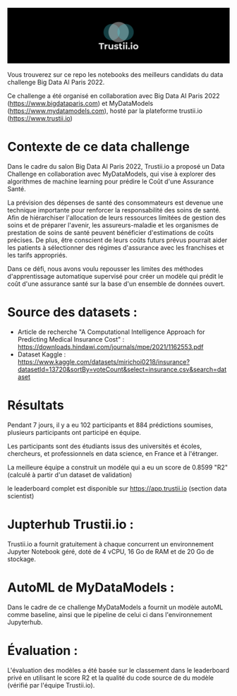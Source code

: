 ![trustii logo](/HeroImage.png)

Vous trouverez sur ce repo les notebooks des meilleurs candidats du data challenge Big Data AI Paris 2022.

Ce challenge a été organisé en collaboration avec Big Data AI Paris 2022  (https://www.bigdataparis.com) et MyDataModels (https://www.mydatamodels.com), hosté par la plateforme trustii.io (https://www.trustii.io)

# Contexte de ce data challenge

Dans le cadre du salon Big Data AI Paris 2022, Trustii.io a proposé un Data Challenge en collaboration avec MyDataModels, qui vise à explorer des algorithmes de machine learning pour prédire le Coût d'une Assurance Santé.

La prévision des dépenses de santé des consommateurs est devenue une technique importante pour renforcer la responsabilité des soins de santé. Afin de hiérarchiser l'allocation de leurs ressources limitées de gestion des soins et de préparer l'avenir, les assureurs-maladie et les organismes de prestation de soins de santé peuvent bénéficier d'estimations de coûts précises. De plus, être conscient de leurs coûts futurs prévus pourrait aider les patients à sélectionner des régimes d'assurance avec les franchises et les tarifs appropriés.

Dans ce défi, nous avons voulu repousser les limites des méthodes d'apprentissage automatique supervisé pour créer un modèle qui prédit le coût d'une assurance santé sur la base d'un ensemble de données ouvert.

# Source des datasets :
* Article de recherche "A Computational Intelligence Approach for Predicting Medical Insurance Cost" : https://downloads.hindawi.com/journals/mpe/2021/1162553.pdf
* Dataset Kaggle : https://www.kaggle.com/datasets/mirichoi0218/insurance?datasetId=13720&sortBy=voteCount&select=insurance.csv&search=dataset


# Résultats 

Pendant 7 jours, il y a eu 102 participants et 884 prédictions soumises, plusieurs participants ont participé en équipe.

Les participants sont des étudiants issus des universités et écoles, chercheurs, et professionnels en data science, en France et à l'étranger.

La meilleure équipe a construit un modéle qui a eu un score de 0.8599 "R2" (calculé à partir d'un dataset de validation)

le leaderboard complet est disponible sur https://app.trustii.io (section data scientist)

# Jupterhub Trustii.io :
Trustii.io a fournit gratuitement à chaque concurrent un environnement Jupyter Notebook géré, doté de 4 vCPU, 16 Go de RAM et de 20 Go de stockage.

# AutoML de MyDataModels :
Dans le cadre de ce challenge MyDataModels a fournit un modèle autoML comme baseline, ainsi que le pipeline de celui ci dans l'environnement Jupyterhub.


# Évaluation :
L'évaluation des modèles a été basée sur le classement dans le leaderboard privé en utilisant le score R2 et la qualité du code source de du modèle (vérifié par l'équipe Trustii.io).

